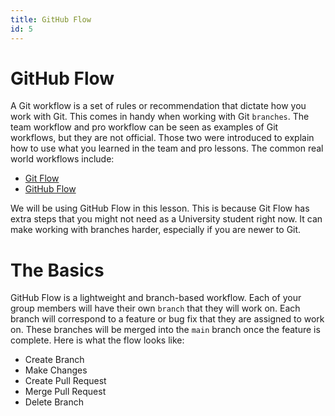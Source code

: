 ```yaml
---
title: GitHub Flow
id: 5
---
```


# GitHub Flow

A Git workflow is a set of rules or recommendation that dictate how you work with Git. This comes in handy when working with Git `branches`. The team workflow and pro workflow can be seen as examples of Git workflows, but they are not official. Those two were introduced to explain how to use what you learned in the team and pro lessons. The common real world workflows include:

-   [Git Flow](https://www.atlassian.com/git/tutorials/comparing-workflows/gitflow-workflow)
-   [GitHub Flow](https://docs.github.com/en/get-started/using-github/github-flow)

We will be using GitHub Flow in this lesson. This is because Git Flow has extra steps that you might not need as a University student right now. It can make working with branches harder, especially if you are newer to Git.

# The Basics

GitHub Flow is a lightweight and branch-based workflow. Each of your group members will have their own `branch` that they will work on. Each branch will correspond to a feature or bug fix that they are assigned to work on. These branches will be merged into the `main` branch once the feature is complete. Here is what the flow looks like:

-   Create Branch
-   Make Changes
-   Create Pull Request
-   Merge Pull Request
-   Delete Branch
